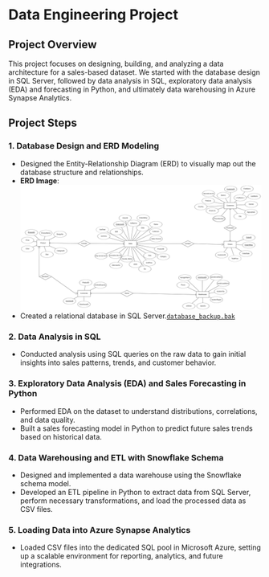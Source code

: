 # Data Engineering Project

## Project Overview
This project focuses on designing, building, and analyzing a data architecture for a sales-based dataset. We started with the database design in SQL Server, followed by data analysis in SQL, exploratory data analysis (EDA) and forecasting in Python, and ultimately data warehousing in Azure Synapse Analytics.

## Project Steps

### 1. Database Design and ERD Modeling
   - Designed the Entity-Relationship Diagram (ERD) to visually map out the database structure and relationships.
   - **ERD Image**: <img src="https://github.com/AhmedAboelkasem/Amazon-Sales/blob/main/ERD%20image.png?raw=true">
   - Created a relational database in SQL Server.[`database_backup.bak`]([path/to/database_backup.bak](https://github.com/AhmedAboelkasem/Amazon-Sales/blob/main/AmazonSales.bak))

     
### 2. Data Analysis in SQL
   - Conducted analysis using SQL queries on the raw data to gain initial insights into sales patterns, trends, and customer behavior.


### 3. Exploratory Data Analysis (EDA) and Sales Forecasting in Python
   - Performed EDA on the dataset to understand distributions, correlations, and data quality.
   - Built a sales forecasting model in Python to predict future sales trends based on historical data.


### 4. Data Warehousing and ETL with Snowflake Schema
   - Designed and implemented a data warehouse using the Snowflake schema model.
   - Developed an ETL pipeline in Python to extract data from SQL Server, perform necessary transformations, and load the processed data as CSV files.


### 5. Loading Data into Azure Synapse Analytics
   - Loaded CSV files into the dedicated SQL pool in Microsoft Azure, setting up a scalable environment for reporting, analytics, and future integrations.

